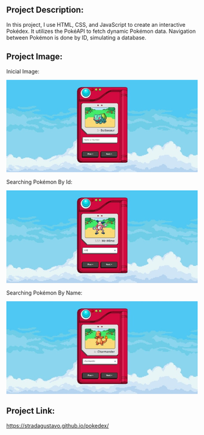 ## Project Description:
In this project, I use HTML, CSS, and JavaScript to create an interactive Pokédex. It utilizes the PokéAPI to fetch dynamic Pokémon data. Navigation between Pokémon is done by ID, simulating a database.

## Project Image:

<p> Inicial Image:</p>

![Pokédex Preview](images/1.jpeg)

<p> Searching Pokémon By Id:</p>

![Pokédex Preview](images/2.jpeg)

<p> Searching Pokémon By Name:</p>


![Pokédex Preview](images/3.jpeg)


## Project Link:
https://stradagustavo.github.io/pokedex/
